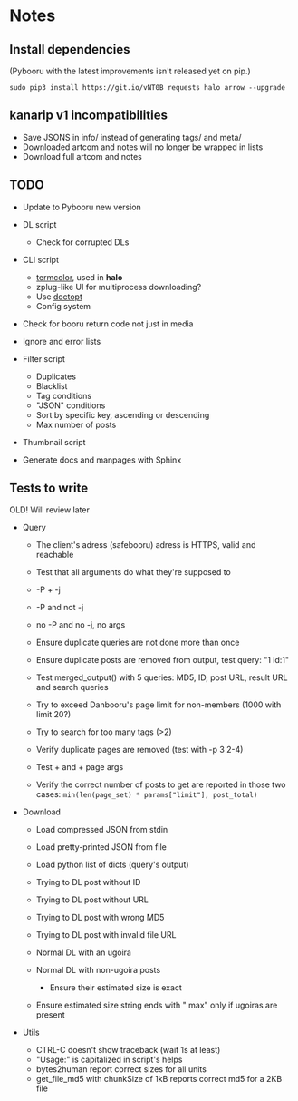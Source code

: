# Notes

## Install dependencies

(Pybooru with the latest improvements isn't released yet on pip.)

    sudo pip3 install https://git.io/vNT0B requests halo arrow --upgrade

## kanarip v1 incompatibilities

- Save JSONS in info/ instead of generating tags/ and meta/
- Downloaded artcom and notes will no longer be wrapped in lists
- Download full artcom and notes

## TODO

- Update to Pybooru new version

- DL script
    - Check for corrupted DLs

- CLI script
    - [termcolor](https://pypi.python.org/pypi/termcolor), used in **halo**
    - zplug-like UI for multiprocess downloading?
    - Use [doctopt](https://docopt.readthedocs.io/en/latest/)
    - Config system

- Check for booru return code not just in media

- Ignore and error lists

- Filter script
    - Duplicates
    - Blacklist
    - Tag conditions
    - "JSON" conditions
    - Sort by specific key, ascending or descending
    - Max number of posts

- Thumbnail script

- Generate docs and manpages with Sphinx

## Tests to write

OLD! Will review later

- Query
  - The client's adress (safebooru) adress is HTTPS, valid and reachable

  - Test that all arguments do what they're supposed to
  - -P + -j
  - -P and not -j
  - no -P and no -j, no args

  - Ensure duplicate queries are not done more than once
  - Ensure duplicate posts are removed from output, test query: "1 id:1"
  - Test merged_output() with 5 queries:
    MD5, ID, post URL, result URL and search queries
  - Try to exceed Danbooru's page limit for non-members (1000 with limit 20?)
  - Try to search for too many tags (>2)

  - Verify duplicate pages are removed (test with -p 3 2-4)
  - Test <nbr>+ and +<nbr> page args
  - Verify the correct number of posts to get are reported in those two cases:
    `min(len(page_set) * params["limit"], post_total)`

- Download
  - Load compressed JSON from stdin
  - Load pretty-printed JSON from file
  - Load python list of dicts (query's output)

  - Trying to DL post without ID
  - Trying to DL post without URL
  - Trying to DL post with wrong MD5
  - Trying to DL post with invalid file URL

  - Normal DL with an ugoira
  - Normal DL with <process number> non-ugoira posts
    - Ensure their estimated size is exact
  - Ensure estimated size string ends with " max" only if ugoiras are present

- Utils
  - CTRL-C doesn't show traceback (wait 1s at least)
  - "Usage:" is capitalized in script's helps
  - bytes2human report correct sizes for all units
  - get_file_md5 with chunkSize of 1kB reports correct md5 for a 2KB file
